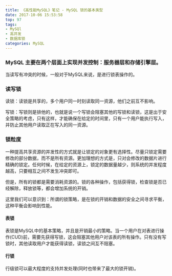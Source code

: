 ```yaml
---
title: 《高性能MySQL》笔记 - MySQL 锁的基本类型
date: 2017-10-06 15:53:58
top: 97
tags: 
- MySQl
- 高并发
- 数据库锁
categories: MySQL
---
```

### MySQL 主要在两个层面上实现并发控制：服务器层和存储引擎层。

当读写有冲突的时候，一般对于MySQL来说，是进行锁表操作的。

### 读写锁
读锁：读锁是共享的，多个用户同一时刻读取同一资源，他们之前互不影响。

写锁：写锁则是排他的，也就是说一个写锁会阻塞其他的写锁和读锁，这是出于安全策略的考虑，只有这样，才能确保在给定的时间里，只有一个用户能执行写入，并防止其他用户读取正在写入的同一资源。

### 锁粒度

一种提高共享资源的并发性的方式就是让锁定的对象更有选择性。尽量只锁定需要修改的部分数据，而不是所有资源。更加理想的方式是，只对会修改的数据片进行精确的锁定。任何时候，在给定的资源上，锁定的数据量越少，则系统的并发程度越高，只要相互之间不发生冲突即可。

但是，所有的锁都是需要消耗资源的。锁的各种操作，包括获得锁，检查锁是否已经解除，释放锁等，都会增加系统的开销。

这里我们可以意识到：所谓的锁策略，是在锁的开销和数据的安全之间寻求平衡，这种平衡会影响到性能。

#### 表锁

表锁是MySQL中的基本策略，并且是开销最小的策略。当一个用户在对表进行操作(CUD)前，需要先获得写锁，这会阻塞其他用户对该表的所有操作。只有没有写锁时，其他读取用户才能获得读锁，读锁之间互不阻塞。

#### 行锁

行级锁可以最大程度的支持并发处理(同时也带来了最大的锁开销)。
    
   


